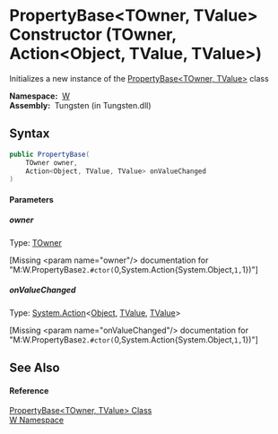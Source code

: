 PropertyBase&lt;TOwner, TValue> Constructor (TOwner, Action&lt;Object, TValue, TValue>)
=======================================================================================
   Initializes a new instance of the [PropertyBase&lt;TOwner, TValue>][1] class

  **Namespace:**  [W][2]  
  **Assembly:**  Tungsten (in Tungsten.dll)

Syntax
------

```csharp
public PropertyBase(
	TOwner owner,
	Action<Object, TValue, TValue> onValueChanged
)
```

#### Parameters

##### *owner*
Type: [TOwner][1]  

[Missing &lt;param name="owner"/> documentation for "M:W.PropertyBase`2.#ctor(`0,System.Action{System.Object,`1,`1})"]


##### *onValueChanged*
Type: [System.Action][3]&lt;[Object][4], [TValue][1], [TValue][1]>  

[Missing &lt;param name="onValueChanged"/> documentation for "M:W.PropertyBase`2.#ctor(`0,System.Action{System.Object,`1,`1})"]



See Also
--------

#### Reference
[PropertyBase&lt;TOwner, TValue> Class][1]  
[W Namespace][2]  

[1]: README.md
[2]: ../README.md
[3]: http://msdn.microsoft.com/en-us/library/bb549392
[4]: http://msdn.microsoft.com/en-us/library/e5kfa45b